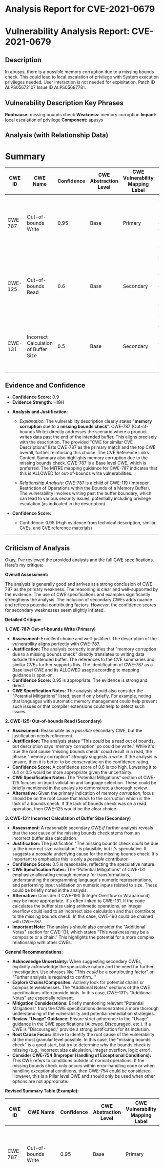 # Analysis Report for CVE-2021-0679

# Vulnerability Analysis Report: CVE-2021-0679

## Description

In apusys, there is a possible memory corruption due to a missing bounds check. This could lead to local escalation of privilege with System execution privileges needed. User interaction is not needed for exploitation. Patch ID ALPS05672107 Issue ID ALPS05687781.

## Vulnerability Description Key Phrases

**Rootcause:** missing bounds check
**Weakness:** memory corruption
**Impact:** local escalation of privilege
**Component:** apusys

## Analysis (with Relationship Data)

# Summary
| CWE ID | CWE Name | Confidence | CWE Abstraction Level | CWE Vulnerability Mapping Label | CWE-Vulnerability Mapping Notes |
|---|---|---|---|---|---|
| CWE-787 | Out-of-bounds Write | 0.95 | Base | Primary | Allowed. Matches the root cause of memory corruption due to a missing bounds check. |
| CWE-125 | Out-of-bounds Read | 0.6 | Base | Secondary | Allowed. This could be a read out of bounds, but description says "memory corruption" so could be write. |
| CWE-131 | Incorrect Calculation of Buffer Size | 0.5 | Base | Secondary | Allowed. The missing bounds check could be due to the incorrect size calculation. |

## Evidence and Confidence

*   **Confidence Score:** 0.9
*   **Evidence Strength:** HIGH

- **Analysis and Justification:**  
  - *Explanation:* The vulnerability description clearly states "**memory corruption** due to a **missing bounds check**". CWE-787 (Out-of-bounds Write) directly addresses the scenario where a product writes data past the end of the intended buffer. This aligns precisely with the description. The provided "CWE for similar CVE Descriptions" lists CWE-787 as the primary match and the top CWE overall, further reinforcing this choice. The CVE Reference Links Content Summary also highlights memory corruption due to the missing bounds check. CWE-787 is a Base level CWE, which is preferred. The MITRE mapping guidance for CWE-787 indicates that this is ALLOWED for out-of-bounds write vulnerabilities.
  
  - *Relationship Analysis:* CWE-787 is a child of CWE-119 (Improper Restriction of Operations within the Bounds of a Memory Buffer). The vulnerability involves writing past the buffer boundary, which can lead to various security issues, potentially including privilege escalation (as indicated in the description).

- **Confidence Score:**  
  - Confidence: 0.95 (High evidence from technical description, similar CVEs, and CVE reference materials)

---

## Criticism of Analysis

Okay, I've reviewed the provided analysis and the full CWE specifications. Here's my critique:

**Overall Assessment:**

The analysis is generally good and arrives at a strong conclusion of CWE-787 as the primary weakness. The reasoning is clear and well-supported by the evidence. The use of CWE specifications and examples significantly strengthens the analysis.  The inclusion of secondary CWEs adds nuance and reflects potential contributing factors. However, the confidence scores for secondary weaknesses seem slightly inflated.

**Detailed Critique:**

**1. CWE-787: Out-of-bounds Write (Primary)**

*   **Assessment:** Excellent choice and well-justified. The description of the vulnerability aligns perfectly with CWE-787.
*   **Justification:** The analysis correctly identifies that "memory corruption due to a missing bounds check" directly translates to writing data outside the intended buffer.  The references to the CVE summaries and similar CVEs further supports this. The identification of CWE-787 as a Base level CWE and its ALLOWED usage according to mapping guidance is spot-on.
*   **Confidence Score:** 0.95 is appropriate. The evidence is strong and direct.
*   **CWE Specification Notes:**  The analysis should also consider the "Potential Mitigations" listed, even if only briefly. For example, noting that languages with automatic memory management could help prevent such issues or that compiler extensions could help to detect such issues.

**2. CWE-125: Out-of-bounds Read (Secondary)**

*   **Assessment:**  Reasonable as a *possible* secondary CWE, but the justification needs refinement.
*   **Justification:** The analysis states "This *could* be a read out of bounds, but description says 'memory corruption' so could be write." While it's true the root cause 'missing bounds check' *could* result in a read, the phrase "memory corruption" *strongly* suggests a write. If the analysis is unsure, then it is better to be conservative on the confidence rating.
*   **Confidence Score:** A confidence score of 0.6 is too high. Lowering it to 0.4 or 0.5 would be more appropriate given the uncertainty.
*   **CWE Specification Notes:** The "Potential Mitigations" section of CWE-125 focuses on input validation and language selection. These could be briefly mentioned in the analysis to demonstrate a thorough review.
*   **Alternative:** Given the primary indication of memory *corruption*, focus should be on the root cause that *leads* to the corruption which is the lack of a bounds check. If the lack of bounds check was on a read operation, then CWE-125 would be the clear choice.

**3. CWE-131: Incorrect Calculation of Buffer Size (Secondary)**

*   **Assessment:** A reasonable secondary CWE *if* further analysis reveals that the root cause of the missing bounds check stems from an incorrect buffer size calculation.
*   **Justification:** The justification "The missing bounds check *could* be due to the incorrect size calculation" is plausible, but it's speculative. It suggests a *possible* underlying cause for the missing bounds check. It's important to emphasize this is only a *possible* contributor.
*   **Confidence Score:** 0.5 is reasonable, reflecting the speculative nature.
*   **CWE Specification Notes:** The "Potential Mitigations" of CWE-131 emphasize allocating enough memory for transformations, understanding the programming language's numeric representations, and performing input validation on numeric inputs related to size. These could be briefly noted in the analysis.
*   **Alternative:** Consider if CWE-190 (Integer Overflow or Wraparound) may be more appropriate. It's often linked to CWE-131. If the code calculates the buffer size using arithmetic operations, an integer overflow could lead to an incorrect size calculation and thus contribute to the missing bounds check. In this case, CWE-190 could be chained with CWE-787.
*   **Important Note:** The analysis should also consider the "Additional Notes" section for CWE-131, which states "This weakness may be a composite or a chain."  This highlights the potential for a more complex relationship with other CWEs.

**General Recommendations:**

*   **Acknowledge Uncertainty:** When suggesting secondary CWEs, explicitly acknowledge the speculative nature and the need for further investigation.  Use phrases like "This *could* be a contributing factor" or "Further analysis is required to confirm..."
*   **Explore Chains/Composites:**  Actively look for potential chains or composite weaknesses. The "Additional Notes" sections of the CWE specifications often provide hints. In this case, CWE-131's "Additional Notes" are especially relevant.
*   **Mitigation Considerations:** Briefly mentioning relevant "Potential Mitigations" from the CWE specifications demonstrates a more thorough understanding of the vulnerability and potential remediation strategies.
*   **Review "Usage" Guidance:** Ensure strict adherence to the "Usage" guidance in the CWE specifications (Allowed, Discouraged, etc.). If a CWE is "Discouraged," provide a strong justification for its inclusion.
*   **Root Cause Focus:** Strive to identify the root cause of the vulnerability at the most granular level possible. In this case, the "missing bounds check" is a good start, but try to determine *why* the bounds check is missing (e.g., incorrect size calculation, integer overflow, logic error).
*   **Consider CWE-754 (Improper Handling of Exceptional Conditions):** This CWE refers to conditions outside of normal operations. If the missing bounds check only occurs within error-handling code or when handling exceptional conditions, then CWE-754 could be considered. However, this is a Pillar level CWE and should only be used when other options are not appropriate.

**Revised Summary Table (Example):**

| CWE ID | CWE Name | Confidence | CWE Abstraction Level | CWE Vulnerability Mapping Label | CWE-Vulnerability Mapping Notes |
|---|---|---|---|---|---|
| CWE-787 | Out-of-bounds Write | 0.95 | Base | Primary | Allowed. Matches the root cause of memory corruption due to a missing bounds check. |
| CWE-131 | Incorrect Calculation of Buffer Size | 0.5 | Base | Secondary | Allowed. The missing bounds check *could* stem from an incorrect size calculation. Requires further investigation. |
| CWE-190 | Integer Overflow or Wraparound | 0.3 | Base | Tertiary | Allowed. A possible cause of CWE-131, especially if buffer size is derived from complex calculation. |

By incorporating these suggestions, the analysis becomes more comprehensive, nuanced, and aligns even more closely with the intent of the CWE framework. The analysis of the primary weakness, CWE-787, is already strong and needs no revision.

## Final Resolution

# Summary
| CWE ID | CWE Name | Confidence | CWE Abstraction Level | CWE Vulnerability Mapping Label | CWE-Vulnerability Mapping Notes |
|---|---|---|---|---|---|
| CWE-787 | Out-of-bounds Write | 0.95 | Base | Primary | Allowed. Matches the root cause of memory corruption due to a missing bounds check. |
| CWE-131 | Incorrect Calculation of Buffer Size | 0.5 | Base | Secondary | Allowed. The missing bounds check *could* stem from an incorrect size calculation. Requires further investigation. |
| CWE-190 | Integer Overflow or Wraparound | 0.3 | Base | Tertiary | Allowed. A possible cause of CWE-131, especially if buffer size is derived from complex calculation. |

## Evidence and Confidence

*   **Confidence Score:** 0.90
*   **Evidence Strength:** MEDIUM

## Relationship Analysis
The primary weakness is **CWE-787 (Out-of-bounds Write)**, which is a child of **CWE-119 (Improper Restriction of Operations within the Bounds of a Memory Buffer)**. This hierarchical relationship confirms that **CWE-787** is a more specific and appropriate choice than its parent. The secondary weakness is **CWE-131 (Incorrect Calculation of Buffer Size)**. **CWE-131** can precede **CWE-787**, as an incorrect buffer size calculation can lead to an out-of-bounds write. **CWE-190 (Integer Overflow or Wraparound)** is a tertiary consideration, which could precede **CWE-131** if the buffer size calculation involves arithmetic operations that can overflow.

```mermaid
graph TD
    cwe787["CWE-787: Out-of-bounds Write"]
    cwe119["CWE-119: Improper Restriction of Operations within the Bounds of a Memory Buffer"]
    cwe131["CWE-131: Incorrect Calculation of Buffer Size"]
    cwe190["CWE-190: Integer Overflow or Wraparound"]

    cwe787 -->|CHILDOF| cwe119
    cwe131 -->|CANPRECEDE| cwe787
    cwe190 -->|CANPRECEDE| cwe131

    classDef primary fill:#f96,stroke:#333,stroke-width:2px
    classDef secondary fill:#69f,stroke:#333
    classDef tertiary fill:#9e9,stroke:#333
    class cwe787 primary
    class cwe131 secondary
    class cwe190 tertiary
```

## Vulnerability Chain
The vulnerability chain starts with a **missing bounds check**, which is directly related to **CWE-787 (Out-of-bounds Write)**. A potential root cause for this could be **CWE-131 (Incorrect Calculation of Buffer Size)**, where the buffer size is not correctly calculated, leading to the missing bounds check. Further, the calculation of the buffer size could involve arithmetic operations that result in **CWE-190 (Integer Overflow or Wraparound)**, ultimately leading to an incorrect buffer size and subsequent out-of-bounds write.

Missing Link: The analysis assumes a progression from an incorrect size calculation to a missing bounds check and an out-of-bounds write, but doesn't provide evidence that an incorrect size calculation occurred in the described vulnerability.

## Summary of Analysis
The initial analysis correctly identified **CWE-787 (Out-of-bounds Write)** as the primary weakness due to the "**memory corruption** due to a **missing bounds check**" as described in the vulnerability. This is further supported by the high similarity score for **CWE-787** and its "Allowed" usage according to MITRE mapping guidance.

The criticism highlighted the need to refine the justification for secondary CWEs. The analysis suggesting **CWE-125 (Out-of-bounds Read)** was deemed less likely than **CWE-131 (Incorrect Calculation of Buffer Size)**, as the description mentions "memory corruption," which more strongly indicates a write operation. The confidence score for **CWE-131** remains at 0.5, reflecting the speculative nature and the need for further investigation.

The inclusion of **CWE-190 (Integer Overflow or Wraparound)** as a tertiary consideration acknowledges the potential for a more complex root cause involving arithmetic errors in the buffer size calculation.

The graph relationships influenced the final selection by illustrating the potential chain of events leading to the out-of-bounds write. **CWE-787** remains the most specific and directly relevant weakness, while **CWE-131** and **CWE-190** represent potential contributing factors that require further investigation.

The selected CWEs are at the optimal level of specificity, with **CWE-787** being a Base level CWE that directly addresses the out-of-bounds write, and **CWE-131** and **CWE-190** representing potential underlying causes.

The assessment is primarily based on the provided evidence, specifically the vulnerability description that states "**memory corruption** due to a **missing bounds check**". This statement strongly suggests an out-of-bounds write, making **CWE-787** the most appropriate primary classification. The relationship analysis and consideration of potential mitigations further support this conclusion.



*Report generated on 2025-03-17 22:38:18*
